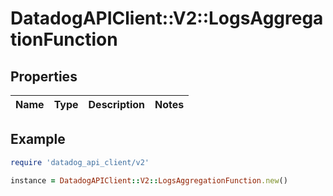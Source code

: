 # DatadogAPIClient::V2::LogsAggregationFunction

## Properties

| Name | Type | Description | Notes |
| ---- | ---- | ----------- | ----- |

## Example

```ruby
require 'datadog_api_client/v2'

instance = DatadogAPIClient::V2::LogsAggregationFunction.new()
```
